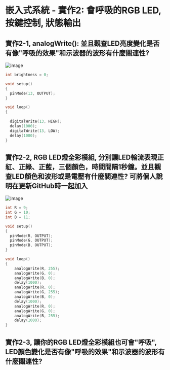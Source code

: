 # 嵌入式系統 - 實作2: 會呼吸的RGB LED,  按鍵控制, 狀態輸出

## 實作2-1, analogWrite(): 並且觀查LED亮度變化是否有像"呼吸的效果"和示波器的波形有什麼關連性?

![image](https://user-images.githubusercontent.com/89329178/132114919-f1e603a5-2194-420e-8102-efb3a75ba1c4.png)

```` c
int brightness = 0;

void setup()
{
  pinMode(13, OUTPUT);
}

void loop()
{
  
  digitalWrite(13, HIGH);
  delay(1000); 
  digitalWrite(13, LOW);
  delay(1000);
}
````

## 實作2-2, RGB LED燈全彩模組, 分別讓LED輪流表現正紅、正綠、正藍，三個顏色，時間間隔1秒鐘。並且觀查LED顏色和波形或是電壓有什麼關連性? 可將個人說明在更新GitHub時一起加入

![image](https://user-images.githubusercontent.com/89329178/132970668-29336a84-abff-4f1d-adb7-7f249dc64099.png)


```` c
int R = 9;
int G = 10;
int B = 11;

void setup()
{
  pinMode(R, OUTPUT);
  pinMode(G, OUTPUT);
  pinMode(B, OUTPUT);  
}

void loop()
{
	analogWrite(R, 255);
	analogWrite(G, 0);
	analogWrite(B, 0);
  	delay(1000);
	analogWrite(R, 0);
	analogWrite(G, 255);
	analogWrite(B, 0);
  	delay(1000);
	analogWrite(R, 0);
	analogWrite(G, 0);
	analogWrite(B, 255);
  	delay(1000);  
}
````

## 實作2-3, 讓你的RGB LED燈全彩模組也可會"呼吸", LED顏色變化是否有像"呼吸的效果"和示波器的波形有什麼關連性?

